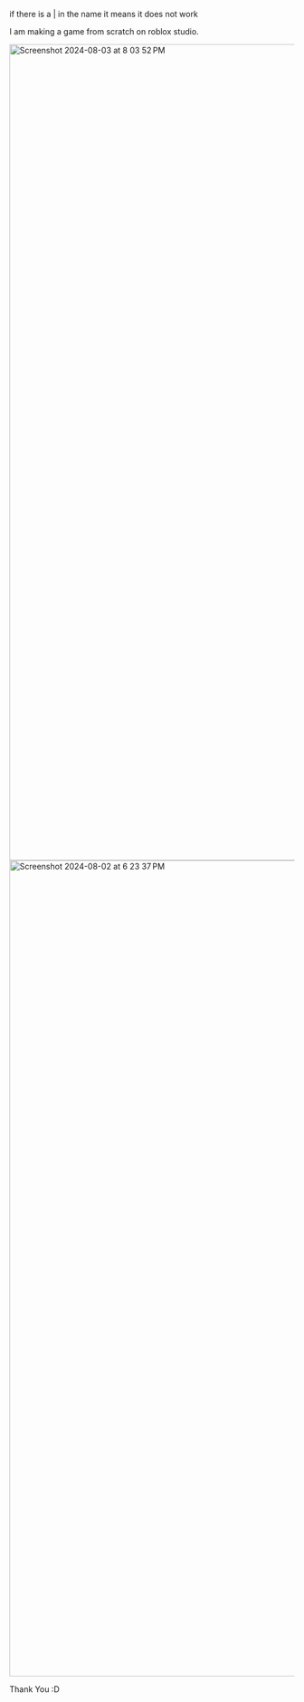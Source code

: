 if there is a | in the name it means it does not work

I am making a game from scratch on roblox studio.



<img width="1440" alt="Screenshot 2024-08-03 at 8 03 52 PM" src="https://github.com/user-attachments/assets/eb4738c8-e677-45e0-92a5-4f30f9a54d30">
<img width="1440" alt="Screenshot 2024-08-02 at 6 23 37 PM" src="https://github.com/user-attachments/assets/95d9e666-8cf6-43bd-b11e-19588bb213f0">

Thank You
:D
